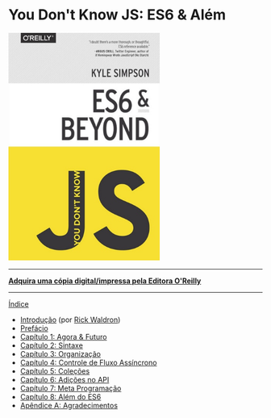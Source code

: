 # You Don't Know JS: ES6 & Além

<img src="cover.jpg" width="300">

-----

**[Adquira uma cópia digital/impressa pela Editora O'Reilly](http://shop.oreilly.com/product/0636920033769.do)**

-----

[Índice](toc.md)

* [Introdução](foreword.md) (por [Rick Waldron](http://bocoup.com/weblog/author/rick-waldron/))
* [Prefácio](../preface.md)
* [Capítulo 1: Agora & Futuro](ch1.md)
* [Capítulo 2: Sintaxe](ch2.md)
* [Capítulo 3: Organização](ch3.md)
* [Capítulo 4: Controle de Fluxo Assíncrono](ch4.md)
* [Capítulo 5: Coleções](ch5.md)
* [Capítulo 6: Adições no API](ch6.md)
* [Capítulo 7: Meta Programação](ch7.md)
* [Capítulo 8: Além do ES6](ch8.md)
* [Apêndice A: Agradecimentos](apA.md)